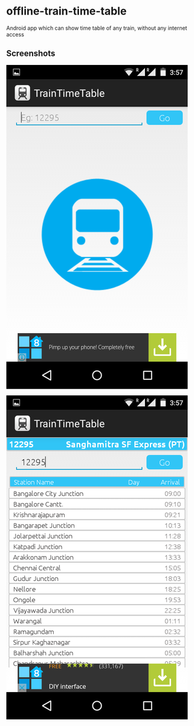 # offline-train-time-table

Android app which can show time table of any train, without any internet access

## Screenshots

![Landing page](screenshots/1.png)

![Result Page](screenshots/2.png)
